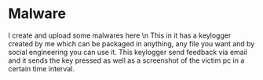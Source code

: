 # Malware
I create and upload some malwares here \n
This in it has a keylogger created by me which can be packaged in anything, any file you want and by social engineering you can use it.
This keylogger send feedback via email and it sends the key pressed as well as a screenshot of the victim pc in a certain time interval.
